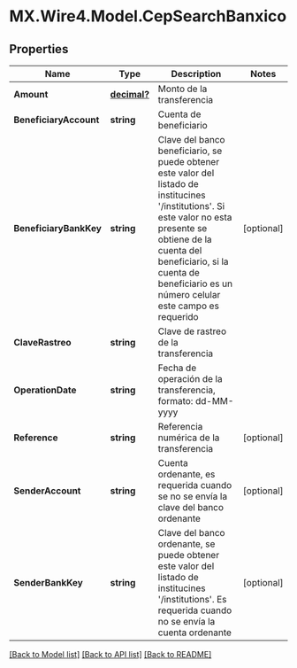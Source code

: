 # MX.Wire4.Model.CepSearchBanxico
## Properties

Name | Type | Description | Notes
------------ | ------------- | ------------- | -------------
**Amount** | [**decimal?**](BigDecimal.md) | Monto de la transferencia | 
**BeneficiaryAccount** | **string** | Cuenta de beneficiario | 
**BeneficiaryBankKey** | **string** | Clave del banco beneficiario, se puede obtener este valor del listado de institucines &#x27;/institutions&#x27;. Si este valor no esta presente se obtiene de la cuenta del beneficiario, si la cuenta de beneficiario es un número celular este campo es requerido | [optional] 
**ClaveRastreo** | **string** | Clave de rastreo de la transferencia | 
**OperationDate** | **string** | Fecha de operación de la transferencia, formato: dd-MM-yyyy | 
**Reference** | **string** | Referencia numérica de la transferencia | [optional] 
**SenderAccount** | **string** | Cuenta ordenante, es requerida cuando se no se envía la clave del banco ordenante  | [optional] 
**SenderBankKey** | **string** | Clave del banco ordenante, se puede obtener este valor del listado de institucines &#x27;/institutions&#x27;. Es requerida cuando no se envía la cuenta ordenante | [optional] 

[[Back to Model list]](../README.md#documentation-for-models) [[Back to API list]](../README.md#documentation-for-api-endpoints) [[Back to README]](../README.md)

